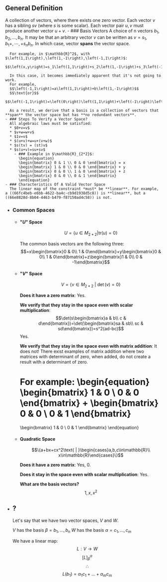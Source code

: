 ## General Definition
A collection of vectors, where there exists one zero vector. 
Each vector $v$ has a sibling $sv$ (where $s$ is some scalar).
Each vector pair $u,v$ must produce another vector $u+v$.
	- ### Basis Vectors
	  A choice of n vectors $b_1,b_2,\ldots,b_{n}$. It may be that an arbitrary vector $v$ can be written as $v=s_1,b_1+,\cdots,+s_{n}b_{n}$. In which case, vector **spans** the vector space.
	  
	  For example, in $\mathbb{R}^2$, with $\left(1,1\right),\left(1,-1\right),\left(-1,1\right)$:
	  $$\left(x,y\right)=s_1\left(1,1\right)+s_2\left(1,-1\right)+s_3\left(-1,1\right)$$
	  
	  In this case, it becomes immediately apparent that it's not going to work.
	  For example,
	  $$\left(-1,1\right)=a\left(1,1\right)+b\left(1,-1\right)$$
	  $$\text{or}$$
	  $$\left(-1,1\right)=\left(0\right)\left(1,1\right)+\left(-1\right)\left(1,-1\right)$$
	  
	  As a result, we derive that a basis is a collection of vectors that **span** the vector space but has **no redundant vectors**.
	- ### Steps To Verify a Vector Space?
	  All algebraic laws must be satisfied:
	  * $0+v=v$
	  * $v+w=w+v$
	  * $1v=v$
	  * $(u+v)+w=u+(v+w)$
	  * $s(tv) = (st)v$
	  * $s(u+v)=su+sv$
		- ### Example in $\mathbb{R}_{2*2}$:
		  \begin{equation}
		  \begin{bmatrix} 0 & 1 \\ 0 & 0 \end{bmatrix} = x
		  \begin{bmatrix} 1 & 0 \\ 0 & 0 \end{bmatrix} + y
		  \begin{bmatrix} 0 & 0 \\ 1 & 0 \end{bmatrix} + z
		  \begin{bmatrix} 0 & 0 \\ 0 & 1 \end{bmatrix}
		  \end{equation}
	- ### Characteristics Of A Valid Vector Space
	  The linear map of the constraint *must* be **linear**. For example, a ((66fc4beb-e6bb-4622-ba4c-cb9d1938d5c8)) is **linear**, but a ((66e8828d-8b04-4463-b479-f87150ad4c58)) is not.
- ### Common Spaces
	- #### "$U$" Space
	  $$U=\{u\in M_{2*2} | \text{tr}(u)=0\}$$
	  
	  The common basis vectors are the following three:
	  $$=x\begin{bmatrix}0 & 0\\ 1 & 0\end{bmatrix}+y\begin{bmatrix}0 & 0\\ 1 & 0\end{bmatrix}+z\begin{bmatrix}1 & 0\\ 0 & -1\end{bmatrix}$$
	- #### "$V$" Space
	  $$V=\{v\in M_{2*2}\text{ | }\det(v)=0\}$$
	  
	  **Does it have a zero matrix**:
	  Yes.
	  
	  **We verify that they stay in the space even with scalar multiplication**:
	  $$\det(s\begin{bmatrix}a & b\\ c & d\end{bmatrix})=\det(\begin{bmatrix}sa & sb\\ sc & sd\end{bmatrix})=s^2(ad-bc)$$
	  Yes.
	  
	  **We verify that they stay in the space even with matrix addition**:
	  It does not! There exist examples of matrix addition where two matrices with determinant of zero, when added, do not create a result with a determinant of zero.
	  
	  For example:
	  \begin{equation}
	  \begin{bmatrix}
	  1 & 0 \\
	  0 & 0
	  \end{bmatrix}
	  +
	  \begin{bmatrix}
	  0 & 0 \\
	  0 & 1
	  \end{bmatrix}
	  =
	  \begin{bmatrix}
	  1 & 0 \\
	  0 & 1
	  \end{bmatrix}
	  \end{equation}
	- #### Quadratic Space
	  $$\{a+bx+cx^2\text{ | }\begin{cases}a,b,c\in\mathbb{R}\\ x\in\mathbb{R}\end{cases}\}$$
	  
	  **Does it have a zero matrix**:
	  Yes, $0$.
	  
	  **Does it stay in the space even with scalar multiplication**:
	  Yes.
	  
	  **What are the basis vectors?**
	  $$1,x,x^2$$
- ## ?
  Let's say that we have two vector spaces, $V$ and $W$.
  
  $V$ has the basis $\beta=b_1,\ldots,b_{n}$
  $W$ has the basis $\alpha=c_1,\ldots,c_m$
  
  We have a linear map:
  $$L:V\rightarrow W$$
  $$\left\lbrack L\right\rbrack_{\beta}^{\alpha}$$
  $$\therefore$$
  $$L(b_1)=\alpha_1c_1+\ldots+\alpha_mc_m$$